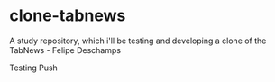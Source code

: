 # clone-tabnews
A study repository, which i'll be testing and developing a clone of the TabNews - Felipe Deschamps


Testing Push